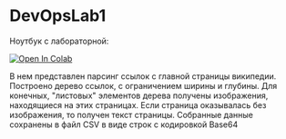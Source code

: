 # DevOpsLab1
Ноутбук с лабораторной:

[![Open In Colab](https://colab.research.google.com/assets/colab-badge.svg)](https://colab.research.google.com/github/Evgeny105/DevOps/blob/main/DevOpsLab1.ipynb)

В нем представлен парсинг ссылок с главной страницы википедии. Построено дерево ссылок, с ограничением ширины и глубины. Для конечных, "листовых" элементов дерева получены изображения, находящиеся на этих страницах. Если страница оказывалась без изображения, то получен текст страницы. Собранные данные сохранены в файл CSV в виде строк с кодировкой Base64
